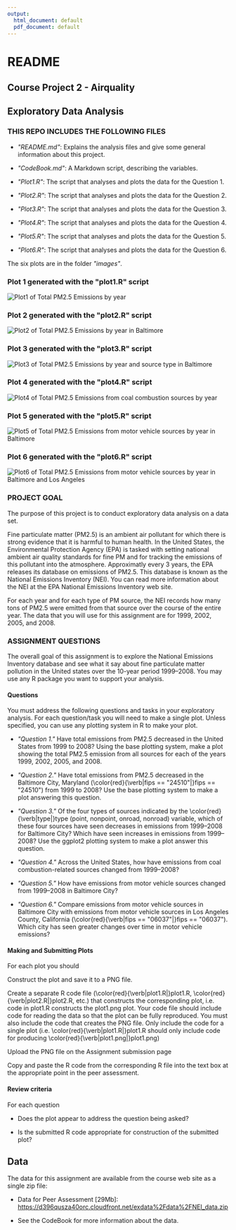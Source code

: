 ```yaml
---
output:
  html_document: default
  pdf_document: default
---
```

# **README**

## Course Project 2 - Airquality

## Exploratory Data Analysis

### THIS REPO INCLUDES THE FOLLOWING FILES

* *"README.md"*: Explains the analysis files and give some general information about this project.

* *"CodeBook.md"*: A Markdown script, describing the variables.

* *"Plot1.R"*: The script that analyses and plots the data for the Question 1.
* *"Plot2.R"*: The script that analyses and plots the data for the Question 2.
* *"Plot3.R"*: The script that analyses and plots the data for the Question 3.
* *"Plot4.R"*: The script that analyses and plots the data for the Question 4.
* *"Plot5.R"*: The script that analyses and plots the data for the Question 5.
* *"Plot6.R"*: The script that analyses and plots the data for the Question 6.

The six plots are in the folder *"images"*. 

### Plot 1 generated with the "plot1.R" script

![Plot1 of Total PM2.5 Emissions by year](images/Plot1_Emissions_by_year.png)

### Plot 2 generated with the "plot2.R" script

![Plot2 of Total PM2.5 Emissions by year in Baltimore](images/Plot2_Emissions_by_year_Baltimore.png)

### Plot 3 generated with the "plot3.R" script

![Plot3 of Total PM2.5 Emissions by year and source type in Baltimore](images/Plot3_Emissions_by_year_type_Baltimore.png)

### Plot 4 generated with the "plot4.R" script

![Plot4 of Total PM2.5 Emissions from coal combustion sources by year](images/Plot4_Emissions_year_coal_comb.png)

### Plot 5 generated with the "plot5.R" script

![Plot5 of Total PM2.5 Emissions from motor vehicle sources by year in Baltimore](images/Plot5_Emissions_year_vehicle_Baltimore.png)

### Plot 6 generated with the "plot6.R" script

![Plot6 of Total PM2.5 Emissions from motor vehicle sources by year in Baltimore and Los Angeles](images/Plot6_Emissions_year_vehicle_Baltimore_LA.png)

### PROJECT GOAL

The purpose of this project is to conduct exploratory data analysis on a data set.

Fine particulate matter (PM2.5) is an ambient air pollutant for which there is strong evidence that it is harmful to human health. In the United States, the Environmental Protection Agency (EPA) is tasked with setting national ambient air quality standards for fine PM and for tracking the emissions of this pollutant into the atmosphere. Approximatly every 3 years, the EPA releases its database on emissions of PM2.5. This database is known as the National Emissions Inventory (NEI). You can read more information about the NEI at the EPA National Emissions Inventory web site.

For each year and for each type of PM source, the NEI records how many tons of PM2.5 were emitted from that source over the course of the entire year. The data that you will use for this assignment are for 1999, 2002, 2005, and 2008.

### ASSIGNMENT QUESTIONS 

The overall goal of this assignment is to explore the National Emissions Inventory database and see what it say about fine particulate matter pollution in the United states over the 10-year period 1999–2008. You may use any R package you want to support your analysis.

#### Questions
You must address the following questions and tasks in your exploratory analysis. For each question/task you will need to make a single plot. Unless specified, you can use any plotting system in R to make your plot.

* *"Question 1."* Have total emissions from PM2.5 decreased in the United States from 1999 to 2008? Using the base plotting system, make a plot showing the total PM2.5 emission from all sources for each of the years 1999, 2002, 2005, and 2008.

* *"Question 2."* Have total emissions from PM2.5 decreased in the Baltimore City, Maryland (\color{red}{\verb|fips == "24510"|}fips == "24510") from 1999 to 2008? Use the base plotting system to make a plot answering this question.

* *"Question 3."* Of the four types of sources indicated by the \color{red}{\verb|type|}type (point, nonpoint, onroad, nonroad) variable, which of these four sources have seen decreases in emissions from 1999–2008 for Baltimore City? Which have seen increases in emissions from 1999–2008? Use the ggplot2 plotting system to make a plot answer this question.

* *"Question 4."* Across the United States, how have emissions from coal combustion-related sources changed from 1999–2008?

* *"Question 5."* How have emissions from motor vehicle sources changed from 1999–2008 in Baltimore City?

* *"Question 6."* Compare emissions from motor vehicle sources in Baltimore City with emissions from motor vehicle sources in Los Angeles County, California (\color{red}{\verb|fips == "06037"|}fips == "06037"). Which city has seen greater changes over time in motor vehicle emissions?

#### Making and Submitting Plots
For each plot you should

Construct the plot and save it to a PNG file.

Create a separate R code file (\color{red}{\verb|plot1.R|}plot1.R, \color{red}{\verb|plot2.R|}plot2.R, etc.) that constructs the corresponding plot, i.e. code in plot1.R constructs the plot1.png plot. Your code file should include code for reading the data so that the plot can be fully reproduced. You must also include the code that creates the PNG file. Only include the code for a single plot (i.e. \color{red}{\verb|plot1.R|}plot1.R should only include code for producing \color{red}{\verb|plot1.png|}plot1.png)

Upload the PNG file on the Assignment submission page

Copy and paste the R code from the corresponding R file into the text box at the appropriate point in the peer assessment.

#### Review criteria

For each question

* Does the plot appear to address the question being asked?

* Is the submitted R code appropriate for construction of the submitted plot?

## Data
The data for this assignment are available from the course web site as a single zip file:

* Data for Peer Assessment [29Mb]: https://d396qusza40orc.cloudfront.net/exdata%2Fdata%2FNEI_data.zip

* See the CodeBook for more information about the data.
